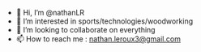 - 👋 Hi, I’m @nathanLR
- 👀 I’m interested in sports/technologies/woodworking
- 💞️ I’m looking to collaborate on everything
- 📫 How to reach me : nathan.leroux3@gmail.com

<!---
nathanLR/nathanLR is a ✨ special ✨ repository because its `README.md` (this file) appears on your GitHub profile.
You can click the Preview link to take a look at your changes.
--->
